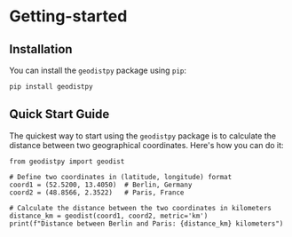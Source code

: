# Getting-started

## Installation

You can install the `geodistpy` package using `pip`:

```bash
pip install geodistpy
```

## Quick Start Guide
The quickest way to start using the `geodistpy` package is to calculate the distance between two geographical coordinates. Here's how you can do it:

```
from geodistpy import geodist

# Define two coordinates in (latitude, longitude) format
coord1 = (52.5200, 13.4050)  # Berlin, Germany
coord2 = (48.8566, 2.3522)   # Paris, France

# Calculate the distance between the two coordinates in kilometers
distance_km = geodist(coord1, coord2, metric='km')
print(f"Distance between Berlin and Paris: {distance_km} kilometers")
```